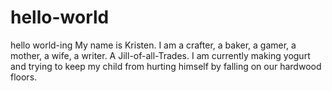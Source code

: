 # hello-world
hello world-ing
My name is Kristen. I am a crafter, a baker, a gamer, a mother, a wife, a writer. A Jill-of-all-Trades. I am currently making yogurt and trying to keep my child from hurting himself by falling on our hardwood floors.
